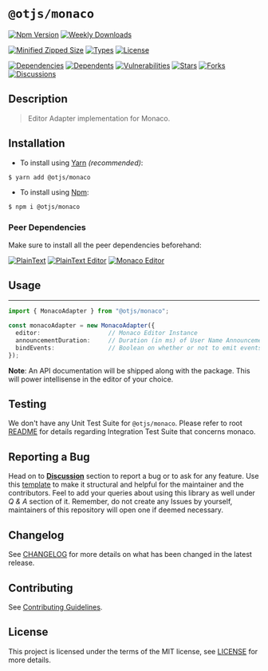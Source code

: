 # `@otjs/monaco`

[![Npm Version](https://img.shields.io/npm/v/@otjs/monaco)](https://www.npmjs.com/package/@otjs/monaco)
[![Weekly Downloads](https://img.shields.io/npm/dw/@otjs/monaco)](https://www.npmjs.com/package/@otjs/monaco)

<!-- [![Minified Size](https://img.shields.io/bundlephobia/min/@otjs/monaco)](https://www.npmjs.com/package/@otjs/monaco) -->

[![Minified Zipped Size](https://img.shields.io/bundlephobia/minzip/@otjs/monaco)](https://www.npmjs.com/package/@otjs/monaco)
[![Types](https://img.shields.io/npm/types/@otjs/monaco)](https://www.npmjs.com/package/@otjs/monaco)
[![License](https://img.shields.io/npm/l/@otjs/monaco)](https://github.com/Progyan1997/Operational-Transformation/blob/main/packages/monaco/LICENSE)

<!-- [![Quality](https://img.shields.io/npms-io/quality-score/@otjs/monaco)](https://www.npmjs.com/package/@otjs/monaco) -->
<!-- [![Maintainance](https://img.shields.io/npms-io/maintenance-score/@otjs/monaco)](https://www.npmjs.com/package/@otjs/monaco) -->

[![Dependencies](https://img.shields.io/librariesio/release/npm/@otjs/monaco)](https://www.npmjs.com/package/@otjs/monaco)
[![Dependents](https://img.shields.io/librariesio/dependents/npm/@otjs/monaco)](https://www.npmjs.com/package/@otjs/monaco)
[![Vulnerabilities](https://img.shields.io/snyk/vulnerabilities/npm/@otjs/monaco)](https://github.com/Progyan1997/Operational-Transformation/blob/main/.github/SECURITY.md)
[![Stars](https://img.shields.io/github/stars/Progyan1997/Operational-Transformation)](https://github.com/Progyan1997/Operational-Transformation)
[![Forks](https://img.shields.io/github/forks/Progyan1997/Operational-Transformation)](https://github.com/Progyan1997/Operational-Transformation)
[![Discussions](https://img.shields.io/github/discussions/Progyan1997/Operational-Transformation)](https://github.com/Progyan1997/Operational-Transformation/discussions)

## Description

> Editor Adapter implementation for Monaco.

## Installation

- To install using [Yarn](https://yarnpkg.com) _(recommended)_:

```sh
$ yarn add @otjs/monaco
```

- To install using [Npm](https://www.npmjs.com):

```sh
$ npm i @otjs/monaco
```

### Peer Dependencies

Make sure to install all the peer dependencies beforehand:

[![PlainText](https://img.shields.io/npm/dependency-version/@otjs/firebase-monaco/peer/@otjs/plaintext)](https://www.npmjs.com/package/@otjs/plaintext)
[![PlainText Editor](https://img.shields.io/npm/dependency-version/@otjs/firebase-monaco/peer/@otjs/plaintext-editor)](https://www.npmjs.com/package/@otjs/plaintext-editor)
[![Monaco Editor](https://img.shields.io/npm/dependency-version/@otjs/firebase-monaco/peer/monaco-editor)](https://www.npmjs.com/package/monaco-editor)

## Usage

---

```ts
import { MonacoAdapter } from "@otjs/monaco";

const monacoAdapter = new MonacoAdapter({
  editor:                   // Monaco Editor Instance
  announcementDuration:     // Duration (in ms) of User Name Announcement beside Cursor (optional)
  bindEvents:               // Boolean on whether or not to emit events from Adapter (optional)
});
```

**Note**: An API documentation will be shipped along with the package. This will power intellisense in the editor of your choice.

## Testing

We don't have any Unit Test Suite for `@otjs/monaco`. Please refer to root [README](https://github.com/Progyan1997/Operational-Transformation/blob/main/README.md) for details regarding Integration Test Suite that concerns monaco.

## Reporting a Bug

Head on to [**Discussion**](https://github.com/Progyan1997/Operational-Transformation/discussions) section to report a bug or to ask for any feature. Use this [template](https://github.com/Progyan1997/Operational-Transformation/discussions/30) to make it structural and helpful for the maintainer and the contributors. Feel to add your queries about using this library as well under _Q & A_ section of it. Remember, do not create any Issues by yourself, maintainers of this repository will open one if deemed necessary.

## Changelog

See [CHANGELOG](https://github.com/Progyan1997/Operational-Transformation/blob/main/CHANGELOG.md) for more details on what has been changed in the latest release.

## Contributing

See [Contributing Guidelines](https://github.com/Progyan1997/Operational-Transformation/blob/main/.github/CONTRIBUTING.md).

## License

This project is licensed under the terms of the MIT license, see [LICENSE](https://github.com/Progyan1997/Operational-Transformation/blob/main/packages/monaco/LICENSE) for more details.
